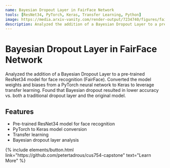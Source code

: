 ```yaml
---
name: Bayesian Dropout Layer in FairFace Network
tools: [ResNet34, PyTorch, Keras, Transfer Learning, Python]
image: https://media.arxiv-vanity.com/render-output/7234740/figures/fairface_tsne.png
description: Analyzed the addition of a Bayesian Dropout Layer to a pre-trained ResNet34 model for face recognition (FairFace).
---
```


# Bayesian Dropout Layer in FairFace Network

Analyzed the addition of a Bayesian Dropout Layer to a pre-trained ResNet34 model for face recognition (FairFace). Converted the model weights and biases from a PyTorch neural network to Keras to leverage transfer learning. Found that Bayesian dropout resulted in lower accuracy vs. both a traditional dropout layer and the original model.

## Features

- Pre-trained ResNet34 model for face recognition
- PyTorch to Keras model conversion
- Transfer learning
- Bayesian dropout layer analysis

<p class="text-center">
{% include elements/button.html link="https://github.com/petertadrous/cus754-capstone" text="Learn More" %}
</p>
